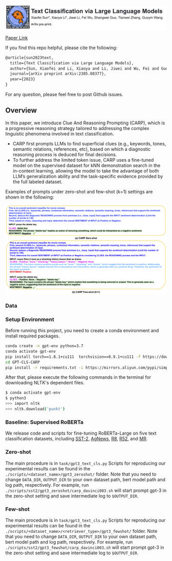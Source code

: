<div align="center">
  <img src="assets/carp_header_v2.jpg" width="800">
</div>

[Paper Link](https://arxiv.org/abs/2305.08377)<br>

If you find this repo helpful, please cite the following:
```latex
@article{sun2023text,
  title={Text Classification via Large Language Models},
  author={Sun, Xiaofei and Li, Xiaoya and Li, Jiwei and Wu, Fei and Guo, Shangwei and Zhang, Tianwei and Wang, Guoyin},
  journal={arXiv preprint arXiv:2305.08377},
  year={2023}
}
```
For any question, please feel free to post Github issues. <br>


## Overview 

In this paper, we introduce Clue And Reasoning Prompting (CARP), which is a progressive reasoning strategy tailored to addressing the complex linguistic phenomena involved in text classification.
* CARP first prompts LLMs to find superficial clues (e.g., keywords, tones, semantic relations, references, etc), based on which a diagnostic reasoning process is deduced for final decisions. 
* To further address the limited token issue, CARP uses a fine-tuned model on the supervised dataset for kNN demonstration search in the in-context learning, allowing the model to take the advantage of both LLM’s generalization ability and the task-specific evidence provided by the full labeled dataset. <br>
 
Examples of prompts under zero-shot and few-shot (k=1) settings are shown in the following: <br>

<div align="left">
  <img src="assets/carp_prompts.png" width="900">
</div>


### Data 

### Setup Environment

Before running this project, you need to create a conda environment and install required packages. <br>

```bash 
conda create -n gpt-env python=3.7
conda activate gpt-env
pip install torch==1.8.1+cu111  torchvision==0.9.1+cu111 -f https://download.pytorch.org/whl/torch_stable.html
cd GPT-CLS-CARP
pip install -r requirements.txt -i https://mirrors.aliyun.com/pypi/simple/
```

After that, please execute the following commands in the terminal for downloading NLTK's dependent files.

```bash 
$ conda activate gpt-env
$ python3 
>>> import nltk
>>> nltk.download('punkt')
```

### Baseline: Supervised RoBERTa

We release code and scripts for fine-tuning RoBERTa-Large on five text classification datasets, including [SST-2](), [AgNews](), [R8](), [R52](), and [MR]().

### Zero-shot  

The main procedure is in `task/gpt3_text_cls.py`
Scripts for reproducing our experimental results can be found in the `./scripts/<dataset_name>/gpt3_zeroshot/` folder. 
Note that you need to change `DATA_DIR`, `OUTPUT_DIR` to your own dataset path, bert model path and log path, respectively.
For example, run `./scripts/sst2/gpt3_zeroshot/carp_davinci003.sh` will start 
prompt gpt-3 in the zero-shot setting and save intermediate log to `$OUTPUT_DIR`.

### Few-shot 

The main procedure is in `task/gpt3_text_cls.py`
Scripts for reproducing our experimental results can be found in the `./scripts/<dataset_name>/<retriever_type>/gpt3_fewshot/` folder. 
Note that you need to change `DATA_DIR`, `OUTPUT_DIR` to your own dataset path, bert model path and log path, respectively.
For example, run `./scripts/sst2/gpt3_fewshot/carp_davinci003.sh` will start 
prompt gpt-3 in the zero-shot setting and save intermediate log to `$OUTPUT_DIR`.